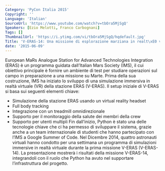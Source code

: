 ```yaml
---
Category: 'PyCon Italia 2015'
Copyright: ''
Language: 'Italian'
SourceUrl: 'https://www.youtube.com/watch?v=tbOra5MjSgQ'
Speakers: [Ezio Melotti, Franco Carbognani]
Tags: []
ThumbnailUrl: 'https://i.ytimg.com/vi/tbOra5MjSgQ/hqdefault.jpg'
Title: 'V-ERAS-14: Una missione di esplorazione marziana in realt\xE0 virtuale'
date: '2015-06-09'
---
```

European MaRs Analogue Station for Advanced Technologies Integration (ERAS) è un programma guidata dall’Italian Mars Society (IMS), il cui obiettivo principale è fornire un ambiente di test per studiare operazioni sul campo in preparazione a una missione su Marte.
Prima della sua costruzione, IMS ha iniziato lo sviluppo di una simulazione immersiva in realtà virtuale (VR) della stazione ERAS (V-ERAS).
Il setup iniziale di V-ERAS si basa sui seguenti elementi chiave:
 - Simulazione della stazione ERAS usando un virtual reality headset
 - Full body tracking
 - Integrazione con un treadmill omnidirezionale
 - Supporto per il monitoraggio della salute dei membri della crew
 - Supporto per utenti multipli
Fin dall’inizio, Python è stato una delle tecnologie chiave che ci ha permesso di sviluppare il sistema, grazie anche a un team internazionale di studenti che hanno partecipato con l’IMS a Google Summer of Code.
Nel Dicembre 2014, quattro astronauti virtuali hanno condotto per una settimana un programma di simulazioni immersive in realtà virtuale durante la prima missione V-ERAS (V-ERAS-14).
La presentazione mostrerà i risultati della missione V-ERAS-14, integrandoli con il ruolo che Python ha avuto nel supportare l’infrastruttura del progetto.
